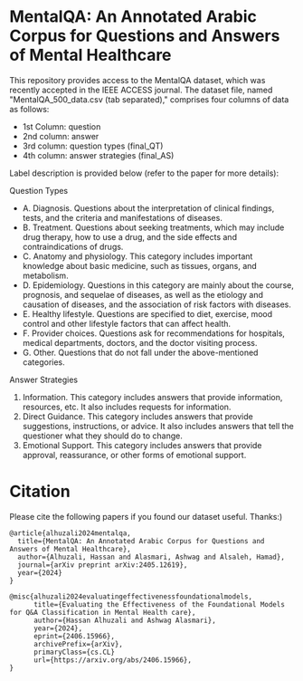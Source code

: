 # MentalQA: An Annotated Arabic Corpus for Questions and Answers of Mental Healthcare
This repository provides access to the MentalQA dataset, which was recently accepted in the IEEE ACCESS journal. The dataset file, named "MentalQA_500_data.csv (tab separated)," comprises four columns of data as follows:
* 1st Column: question
* 2nd column: answer
* 3rd column: question types (final_QT)
* 4th column: answer strategies (final_AS)
  
Label description is provided below (refer to the paper for more details): 

Question Types
* A. Diagnosis. Questions about the interpretation of clinical findings, tests, and the criteria and manifestations of diseases.
* B. Treatment. Questions about seeking treatments, which may include drug therapy, how to use a drug, and the side effects and contraindications of drugs.
* C. Anatomy and physiology. This category includes important knowledge about basic medicine, such as tissues, organs, and metabolism.
* D. Epidemiology. Questions in this category are mainly about the course, prognosis, and sequelae of diseases, as well as the etiology and causation of diseases, and the association of risk factors with diseases.
* E. Healthy lifestyle. Questions are specified to diet, exercise, mood control and other lifestyle factors that can affect health.
* F. Provider choices. Questions ask for recommendations for hospitals, medical departments, doctors, and the doctor visiting process. 
* G. Other. Questions that do not fall under the above-mentioned categories.

Answer Strategies
  1. Information. This category includes answers that provide information, resources, etc. It also includes requests for information. 
  2. Direct Guidance. This category includes answers that provide suggestions, instructions, or advice. It also includes answers that tell the questioner what they should do to change.
  3. Emotional Support. This category includes answers that provide approval, reassurance, or other forms of emotional support.


# Citation
Please cite the following papers if you found our dataset useful. Thanks:)

```
@article{alhuzali2024mentalqa,
  title={MentalQA: An Annotated Arabic Corpus for Questions and Answers of Mental Healthcare},
  author={Alhuzali, Hassan and Alasmari, Ashwag and Alsaleh, Hamad},
  journal={arXiv preprint arXiv:2405.12619},
  year={2024}
}

@misc{alhuzali2024evaluatingeffectivenessfoundationalmodels,
      title={Evaluating the Effectiveness of the Foundational Models for Q&A Classification in Mental Health care}, 
      author={Hassan Alhuzali and Ashwag Alasmari},
      year={2024},
      eprint={2406.15966},
      archivePrefix={arXiv},
      primaryClass={cs.CL}
      url={https://arxiv.org/abs/2406.15966}, 
}
```
